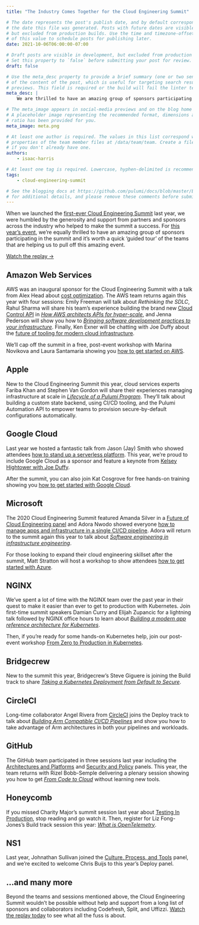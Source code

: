 ```yaml
---
title: "The Industry Comes Together for the Cloud Engineering Summit"

# The date represents the post's publish date, and by default corresponds with
# the date this file was generated. Posts with future dates are visible in development,
# but excluded from production builds. Use the time and timezone-offset portions of
# of this value to schedule posts for publishing later.
date: 2021-10-06T06:00:00-07:00

# Draft posts are visible in development, but excluded from production builds.
# Set this property to `false` before submitting your post for review.
draft: false

# Use the meta_desc property to provide a brief summary (one or two sentences)
# of the content of the post, which is useful for targeting search results or social-media
# previews. This field is required or the build will fail the linter test.
meta_desc: |
    We are thrilled to have an amazing group of sponsors participating in the 2021 Cloud Engineering Summit, helping us pull off this amazing event.

# The meta_image appears in social-media previews and on the blog home page.
# A placeholder image representing the recommended format, dimensions and aspect
# ratio has been provided for you.
meta_image: meta.png

# At least one author is required. The values in this list correspond with the `id`
# properties of the team member files at /data/team/team. Create a file for yourself
# if you don't already have one.
authors:
    - isaac-harris

# At least one tag is required. Lowercase, hyphen-delimited is recommended.
tags:
    - cloud-engineering-summit

# See the blogging docs at https://github.com/pulumi/docs/blob/master/BLOGGING.md.
# for additional details, and please remove these comments before submitting for review.
---
```


When we launched the [first-ever Cloud Engineering Summit](https://www.youtube.com/playlist?list=PLyy8Vx2ZoWlpE6LxGPnfLfBQLbC7zX8FT) last year, we were humbled by the generosity and support from partners and sponsors across the industry who helped to make the summit a success. For [this year’s event](/cloud-engineering-summit), we’re equally thrilled to have an amazing group of sponsors participating in the summit and it’s worth a quick ‘guided tour’ of the teams that are helping us to pull off this amazing event.

<a href="/cloud-engineering-summit/?iaid=sponsor-blog" class="btn">Watch the replay &#x2192;</a>

## Amazon Web Services

AWS was an inaugural sponsor for the Cloud Engineering Summit with a talk from Alex Head about [cost optimization](/resources/creating-a-cost-aware-culture-aws). The AWS team returns again this year with four sessions: Emily Freeman will talk about _Rethinking the SDLC_, Rahul Sharma will share his team’s experience building the brand new [Cloud Control API](https://aws.amazon.com/blogs/aws/announcing-aws-cloud-control-api) in _[How AWS architects APIs for hyper-scale](/resources/how-aws-architects-apis-for-hyper-scale)_, and Jenna Pederson will show you how to _[Bringing software development practices to your infrastructure](/resources/bringing-software-development-practices-to-your-infrastructure)_. Finally, Ken Exner will be chatting with Joe Duffy about the [future of tooling for modern cloud infrastructure](/resources/developer-first-infrastructure).

We’ll cap off the summit in a free, post-event workshop with Marina Novikova and Laura Santamaria showing you [how to get started on AWS](/resources/getting-started-with-aws).

## Apple

New to the Cloud Engineering Summit this year, cloud services experts Fariba Khan and Stephen Van Gordon will share their experiences managing infrastructure at scale in _[Lifecycle of a Pulumi Program](/resources/lifecycle-of-a-pulumi-program)_. They’ll talk about building a custom state backend, using CI/CD tooling, and the Pulumi Automation API to empower teams to provision secure-by-default configurations automatically.

## Google Cloud

Last year we hosted a fantastic talk from Jason (Jay) Smith who showed attendees [how to stand up a serverless platform](/resources/standing-up-a-serverless-platform). This year, we’re proud to include Google Cloud as a sponsor and feature a keynote from [Kelsey Hightower with Joe Duffy](/resources/kelsey-hightower-joe-duffy-fireside-chat).

After the summit, you can also join Kat Cosgrove for free hands-on training showing you [how to get started with Google Cloud](/resources/getting-started-with-google-cloud-platform).

## Microsoft

The 2020 Cloud Engineering Summit featured Amanda Silver in a [Future of Cloud Engineering panel](/resources/getting-started-with-google-cloud-platform) and Adora Nwodo showed everyone [how to manage apps and infrastructure in a single CI/CD pipeline](/resources/managing-your-cloud-application-and-infrastructure-deployment-in-one-pipeline). Adora will return to the summit again this year to talk about _[Software engineering in infrastructure engineering](/resources/software-engineering-in-infrastructure-engineering)_.

For those looking to expand their cloud engineering skillset after the summit, Matt Stratton will host a workshop to show attendees [how to get started with Azure](/resources/getting-started-with-azure-native).

## NGINX

We’ve spent a lot of time with the NGINX team over the past year in their quest to make it easier than ever to get to production with Kubernetes. Join first-time summit speakers Damian Curry and Elijah Zupancic for a lightning talk followed by NGINX office hours to learn about _[Building a modern app reference architecture for Kubernetes](/resources/building-a-modern-app-reference-architecture-for-kubernetes)_.

Then, if you’re ready for some hands-on Kubernetes help, join our post-event workshop [From Zero to Production in Kubernetes](/resources/from-zero-to-production-in-kubernetes).

## Bridgecrew

New to the summit this year, Bridgecrew’s Steve Giguere is joining the Build track to share _[Taking a Kubernetes Deployment from Default to Secure](/resources/taking-a-k8s-deployment-from-default-to-secure)_.

## CircleCI

Long-time collaborator Angel Rivera from [CircleCI](https://circleci.com/) joins the Deploy track to talk about _[Building Arm Compatible CI/CD Pipelines](/resources/building-arm-compatible-cicd-pipelines)_ and show you how to take advantage of Arm architectures in both your pipelines and workloads.

## GitHub

The GitHub team participated in three sessions last year including the [Architectures and Platforms](/blog/the-future-of-cloud-engineering-architectures-and-platforms) and [Security and Policy](/resources/the-future-of-cloud-engineering-security-and-policy) panels. This year, the team returns with Rizel Bobb-Semple delivering a plenary session showing you how to get _[From Code to Cloud](/resources/from-code-to-cloud)_ without learning new tools.

## Honeycomb

If you missed Charity Major’s summit session last year about [Testing In Production](/resources/testing-in-production), stop reading and go watch it. Then, register for Liz Fong-Jones’s Build track session this year: _[What is OpenTelemetry](/resources/what-is-opentelemetry)_.

## NS1

Last year, Johnathan Sullivan joined the [Culture, Process, and Tools](/resources/the-future-of-cloud-engineering-culture-process-tools) panel, and we’re excited to welcome Chris Buijs to this year’s Deploy panel.

## ...and many more

Beyond the teams and sessions mentioned above, the Cloud Engineering Summit wouldn’t be possible without help and support from a long list of sponsors and collaborators including Codefresh, Split, and Uffizzi. [Watch the replay today](/cloud-engineering-summit/replay) to see what all the fuss is about.
